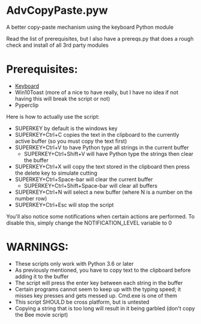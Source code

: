 # AdvCopyPaste.pyw

A better copy-paste mechanism using the keyboard Python module

Read the list of prerequisites, but I also have a prereqs.py that does a rough check and install of all 3rd party modules

# Prerequisites:
  * [Keyboard](https://github.com/boppreh/keyboard)
  * Win10Toast (more of a nice to have really, but I have no idea if not having this will break the script or not)
  * Pyperclip
  
Here is how to actually use the script:

  * SUPERKEY by default is the windows key
  * SUPERKEY+Ctrl+C copies the text in the clipboard to the currently active buffer (so you must copy the text first)
  * SUPERKEY+Ctrl+V to have Python type all strings in the current buffer
    * SUPERKEY+Ctrl+Shift+V will have Python type the strings then clear the buffer
  * SUPERKEY+Ctrl+X will copy the text stored in the clipboard then press the delete key to simulate cutting
  * SUPERKEY+Ctrl+Space-bar will clear the current buffer
    * SUPERKEY+Ctrl+Shift+Space-bar will clear all buffers
  * SUPERKEY+Ctrl+N will select a new buffer (where N is a number on the number row)
  * SUPERKEY+Ctrl+Esc will stop the script
  
You'll also notice some notifications when certain actions are performed. To disable this, simply change the NOTIFICATION_LEVEL variable to 0

# WARNINGS:
  * These scripts only work with Python 3.6 or later
  * As previously mentioned, you have to copy text to the clipboard before adding it to the buffer
  * The script will press the enter key between each string in the buffer
  * Certain programs cannot seem to keep up with the typing speed; it misses key presses and gets messed up. Cmd.exe is one of them
  * This script SHOULD be cross platform, but is untested
  * Copying a string that is too long will result in it being garbled (don't copy the Bee movie script)
